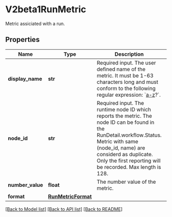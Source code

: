 # V2beta1RunMetric

Metric assiciated with a run.
## Properties
Name | Type | Description | Notes
------------ | ------------- | ------------- | -------------
**display_name** | **str** | Required input. The user defined name of the metric. It must be 1-63 characters long and must conform to the following regular expression: &#x60;[a-z]([-a-z0-9]*[a-z0-9])?&#x60;. | [optional] 
**node_id** | **str** | Required input. The runtime node ID which reports the metric. The node ID  can be found in the RunDetail.workflow.Status. Metric with same  (node_id, name) are considerd as duplicate. Only the first reporting will  be recorded. Max length is 128. | [optional] 
**number_value** | **float** | The number value of the metric. | [optional] 
**format** | [**RunMetricFormat**](RunMetricFormat.md) |  | [optional] 

[[Back to Model list]](../README.md#documentation-for-models) [[Back to API list]](../README.md#documentation-for-api-endpoints) [[Back to README]](../README.md)


